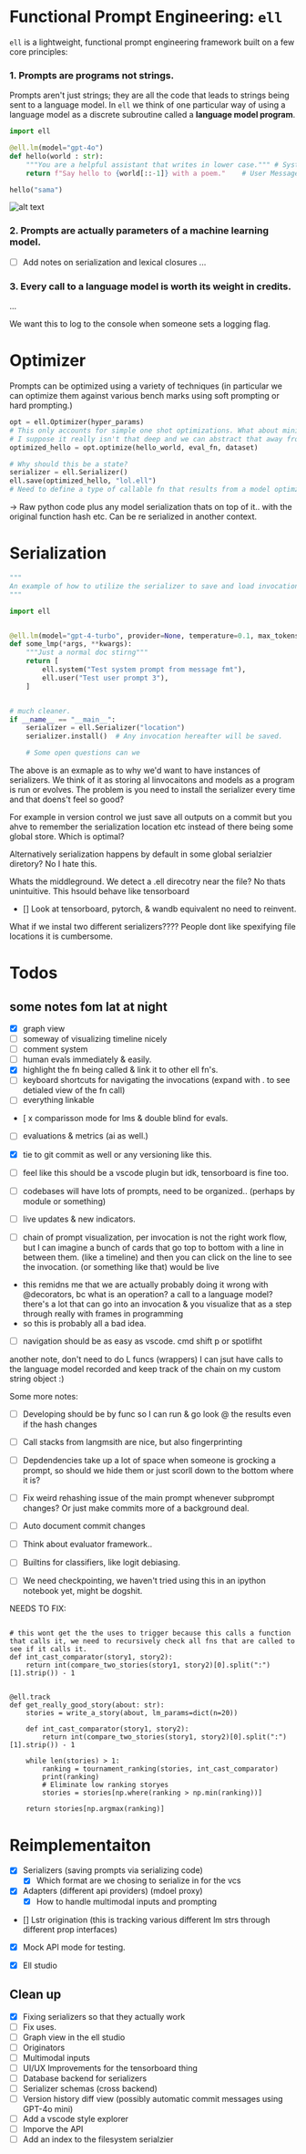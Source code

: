 # Functional Prompt Engineering: `ell`
 
 `ell` is a lightweight, functional prompt engineering framework built on a few core principles:
### 1. Prompts are programs not strings.
Prompts aren't just strings; they are all the code that leads to strings being sent to a language model. In `ell` we think of one particular way of using a language model as a discrete subroutine called a **language model program**. 


```python
import ell

@ell.lm(model="gpt-4o")
def hello(world : str):
    """You are a helpful assistant that writes in lower case.""" # System Message
    return f"Say hello to {world[::-1]} with a poem."    # User Message

hello("sama")
```
![alt text](image.png)

### 2. Prompts are actually parameters of a machine learning model.

- [ ] Add notes on serialization and lexical closures
...

### 3. Every call to a language model is worth its weight in credits.

...


We want this to log to the console when someone sets a logging flag.

# Optimizer
Prompts can be optimized using a variety of techniques (in particular we can optimize them against various bench marks using soft prompting or hard prompting.)
```python
opt = ell.Optimizer(hyper_params)
# This only accounts for simple one shot optimizations. What about minibatches and control about what the optimizer sees?
# I suppose it really isn't that deep and we can abstract that away from the model context.
optimized_hello = opt.optimize(hello_world, eval_fn, dataset)

# Why should this be a state?
serializer = ell.Serializer()
ell.save(optimized_hello, "lol.ell")
# Need to define a type of callable fn that results from a model optimzier so that people can easily implement their own optimizers. This will come later of course.
```
->
Raw python code plus any model serialization thats on top of it.. with the original function hash etc. Can be re serialized in another context.

# Serialization
```python
"""
An example of how to utilize the serializer to save and load invocations from the model.
"""

import ell


@ell.lm(model="gpt-4-turbo", provider=None, temperature=0.1, max_tokens=5)
def some_lmp(*args, **kwargs):
    """Just a normal doc stirng"""
    return [
        ell.system("Test system prompt from message fmt"),
        ell.user("Test user prompt 3"),
    ]


# much cleaner.
if __name__ == "__main__":
    serializer = ell.Serializer("location")
    serializer.install()  # Any invocation hereafter will be saved.

    # Some open questions can we

```

The above is an exmaple as to why we'd want to have instances of serializers. We think of it as storing al linvocaitons and models as a program is run or evolves. The problem is you need to install the serializer every time and that doens't feel so good? 

For example in version control we just save all outputs on a commit but you ahve to remember the serialization location etc instead of there being some global store. Which is optimal?

Alternatively serialization happens by default in some global serialzier diretory? No I hate this.

Whats the middleground. We detect a .ell direcotry near the file? No thats unintuitive. This hsould behave like tensorboard
- [] Look at tensorboard, pytorch, & wandb equivalent no need to reinvent.

 What if we instal two different serializers????
 People dont like spexifying file locations it is cumbersome.


# Todos


## some notes fom lat at night

- [X] graph view
- [ ] someway of visualizing timeline nicely
- [ ] comment system
- [ ] human evals immediately & easily. 
- [X] highlight the fn being called & link it to other ell fn's.
- [ ] keyboard shortcuts for navigating the invocations (expand with . to see detialed view of the fn call)
- [ ] everything linkable
- [ x comparisson mode for lms & double blind for evals.
- [ ] evaluations & metrics (ai as well.)
- [x] tie to git commit as well or any versioning like this.
- [ ] feel like this should be a vscode plugin but idk, tensorboard is fine too.
- [ ] codebases will have lots of prompts, need to be organized.. (perhaps by module or something)
- [ ] live updates & new indicators.

- [ ] chain of prompt visualization, per invocation is not the right work flow, but I can imagine a bunch of cards that go top to bottom with a line in between them. (like a timeline) and then you can click on the line to see the invocation. (or something like that) would be live
 * this remidns me that we are actually probably doing it wrong with @decorators, bc what is an operation? a call to a language model? there's a lot that can go into an invocation & you visualize that as a step through really with frames in programming
 * so this is probably all a bad idea.
 - [ ] navigation should be as easy as vscode. cmd shift p or spotlifht


another note,
don't need to do L funcs (wrappers) I can jsut have calls to the language model recorded and keep track of the chain on my custom string object :)



Some more notes:
- [ ] Developing should be by func so I can run & go look @ the results even if the hash changes
- [ ] Call stacks from langmsith are nice, but also fingerprinting 
- [ ] Depdendencies take up a lot of space when someone is grocking a prompt, so should we hide them or just scorll down to the bottom where it is?
- [ ] Fix weird rehashing issue of the main prompt whenever subprompt changes? Or just make commits more of a background deal.
- [ ] Auto document commit changes
- [ ] Think about evaluator framework..
- [ ] Builtins for classifiers, like logit debiasing.
- [ ] We need checkpointing, we haven't tried using this in an ipython notebook yet, might be dogshit.


NEEDS TO FIX:
```

# this wont get the the uses to trigger because this calls a function that calls it, we need to recursively check all fns that are called to see if it calls it.
def int_cast_comparator(story1, story2):
    return int(compare_two_stories(story1, story2)[0].split(":")[1].strip()) - 1


@ell.track
def get_really_good_story(about: str):
    stories = write_a_story(about, lm_params=dict(n=20))

    def int_cast_comparator(story1, story2):
        return int(compare_two_stories(story1, story2)[0].split(":")[1].strip()) - 1

    while len(stories) > 1:
        ranking = tournament_ranking(stories, int_cast_comparator)
        print(ranking)
        # Eliminate low ranking storyes
        stories = stories[np.where(ranking > np.min(ranking))]

    return stories[np.argmax(ranking)]
```


#  Reimplementaiton
- [x] Serializers (saving prompts via serializing code) 
    - [x] Which format are we chosing to serialize in for the vcs
- [x] Adapters (different api providers) (mdoel proxy)
    - [x] How to handle multimodal inputs and prompting 
- [] Lstr origination (this is tracking various different lm strs through different prop interfaces)

- [x] Mock API mode for testing.

- [x] Ell studio

## Clean up 
- [x] Fixing serializers so that they actually work
- [ ] Fix uses.
- [ ] Graph view in the ell studio 
- [ ] Originators 
- [ ] Multimodal inputs
- [ ] UI/UX Improvements for the tensorboard thing
- [ ] Database backend for serializers
- [ ] Serializer schemas (cross backend)
- [ ] Version history diff view (possibly automatic commit messages using GPT-4o mini)
- [ ] Add a vscode style explorer
- [ ] Imporve the API 
- [ ] Add an index to the filesystem serialzier